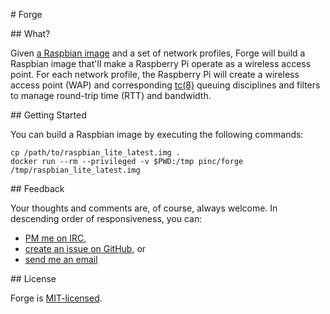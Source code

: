 # Forge

## What?

Given [a Raspbian image](https://www.raspberrypi.org/downloads/raspbian/) and a set of network
profiles, Forge will build a Raspbian image that'll make a Raspberry Pi operate as a wireless
access point. For each network profile, the Raspberry Pi will create a wireless access point (WAP)
and corresponding [tc(8)](http://linux.die.net/man/8/tc) queuing disciplines and filters to manage
round-trip time (RTT) and bandwidth.

## Getting Started

You can build a Raspbian image by executing the following commands:

    cp /path/to/raspbian_lite_latest.img .
    docker run --rm --privileged -v $PWD:/tmp pinc/forge /tmp/raspbian_lite_latest.img

## Feedback

Your thoughts and comments are, of course, always welcome. In descending order of responsiveness,
you can:

* [PM me on IRC](https://webchat.freenode.net/),
* [create an issue on GitHub](https://github.com/pincio/forge/issues/new), or
* [send me an email](mailto:yo@samsmith.io)

## License

Forge is [MIT-licensed](./LICENSE).
